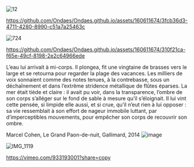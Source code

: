 ![12](https://github.com/Ondaes/Ondaes.github.io/assets/160611674/35df982f-2fad-42c1-b6c6-e0a06f2dc4d7)

https://github.com/Ondaes/Ondaes.github.io/assets/160611674/3fcb36d3-4711-4280-8990-c51a7a25463c


![724](https://github.com/Ondaes/Ondaes.github.io/assets/160611674/c6e692f1-b968-4700-9a0f-a109e452362d)


https://github.com/Ondaes/Ondaes.github.io/assets/160611674/310f21ca-f65e-49cf-8198-2e2c64966ede

L’eau lui arrivait à mi-corps. Il plongea, fit une vingtaine de brasses vers le large et se retourna pour regarder la plage des vacances. Les milliers de voix sonnaient comme des notes tenues, à la contrebasse, sous un déchaînement et dans l’extrême stridence métallique de flûtes éparses. La mer était tiède et claire : il avait pu voir, dans la transparence, l’ombre de son corps s’alléger sur le fond de sable à mesure qu’il s’éloignait. II lui vint cette pensée, si limpide elle aussi, et si crue, qu’il n’eut rien à lui opposer : sa vie ressemblait à son effort de nageur immobile luttant, par d’imperceptibles mouvements, pour empêcher son corps de recouvrir son ombre.

Marcel Cohen, Le Grand Paon-de-nuit, Gallimard, 2014
![image](https://github.com/Ondaes/Ondaes.github.io/assets/160611674/a996ef4d-8780-42c0-9c47-66472c0147d4)

![IMG_1119](https://github.com/Ondaes/Ondaes.github.io/assets/160611674/a2328cf4-b191-42c8-85c9-2c93538cae75)

https://vimeo.com/933193001?share=copy
